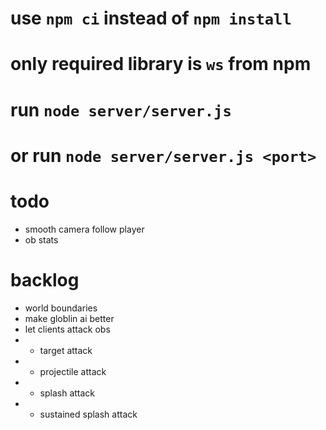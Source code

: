 # use `npm ci` instead of `npm install`
# only required library is `ws` from npm
# run `node server/server.js`
# or run `node server/server.js <port>`

# todo
- smooth camera follow player
- ob stats

# backlog
- world boundaries
- make globlin ai better
- let clients attack obs
- - target attack
- - projectile attack
- - splash attack
- - sustained splash attack